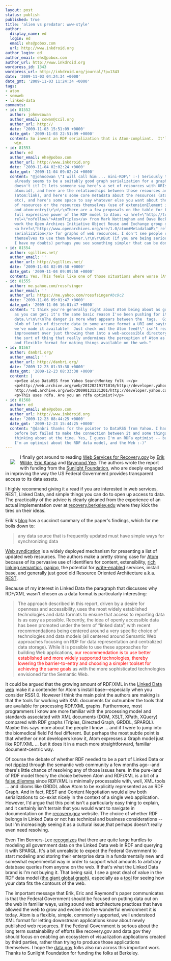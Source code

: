 ```yaml
---
layout: post
status: publish
published: true
title: 'alien vs predator: www-style'
author:
  display_name: ed
  login: ed
  email: ehs@pobox.com
  url: http://www.inkdroid.org
author_login: ed
author_email: ehs@pobox.com
author_url: http://www.inkdroid.org
wordpress_id: 1343
wordpress_url: http://inkdroid.org/journal/?p=1343
date: '2009-11-03 04:24:34 +0000'
date_gmt: '2009-11-03 11:24:34 +0000'
tags:
- atom
- semweb
- linked-data
comments:
- id: 81552
  author: johnwcowan
  author_email: cowan@ccil.org
  author_url: http://
  date: '2009-11-03 15:51:09 +0000'
  date_gmt: '2009-11-03 22:51:09 +0000'
  content: So invent an RDF serialization that is Atom-compliant.  It'll be a huge
    win.
- id: 81553
  author: ed
  author_email: ehs@pobox.com
  author_url: http://www.inkdroid.org
  date: '2009-11-04 02:02:24 +0000'
  date_gmt: '2009-11-04 09:02:24 +0000'
  content: "@johncowan \"I will call him ... mini-RDF\" :-) Seriously though Atom
    already seems to be a suitably good graph serialization for a graph of web resources
    doesn't it? It lets someone say here's a set of resources with URIs (atom:entry,
    atom:id), and here are the relationships between those resources and other resources
    (atom:link), and here's some core metadata about the resources (atom:title, atom:summary,
    etc), and here's some space to say whatever else you want about the collection
    of resources or the resources themselves (use of extensionElement in atom:feed
    and atom:entry)\r\n\r\nThere are a few proposals on the table for bringing the
    full expressive power of the RDF model to Atom: <a href=\"http://tools.ietf.org/id/draft-nottingham-atomtriples-00.txt\"
    rel=\"nofollow\">AtomTriples</a> from Mark Nottingham and Dave Beckett, and the
    work the Open Archives Initiative Object Reuse and Exchange group did on their
    <a href=\"http://www.openarchives.org/ore/1.0/atom#MetadataAR\" rel=\"nofollow\">Atom
    serialization</a> for graphs of web resources. I don't see people clamoring over
    themselves to use them however.\r\n\r\nBut (if you are being serious, heheheh
    I have my doubts) perhaps you see something simpler that can be done?"
- id: 81554
  author: sgillies.net/
  author_email: ''
  author_url: http://sgillies.net/
  date: '2009-11-04 02:09:58 +0000'
  date_gmt: '2009-11-04 09:09:58 +0000'
  content: Yes. This feels like one of those situations where worse (Atom) is better.
- id: 81555
  author: me.yahoo.com/rossfsinger
  author_email: ''
  author_url: https://me.yahoo.com/rossfsinger#bc9c2
  date: '2009-11-06 09:01:47 +0000'
  date_gmt: '2009-11-06 16:01:47 +0000'
  content: "I think you're generally right about Atom being about as good of a compromise
    as you can get; it's the same basic reason I've been pushing for it for library
    data.\r\n\r\nThe danger is more what appears between the  tags.  Giving a 3GB
    blob of lots of discrete data in some arcane format a URI and saying, \"here,
    we've made it available!  Just check out the Atom feed!\" isn't really a huge
    improvement over just throwing them into a web-accessible directory.  It is also
    the sort of thing that really undermines the perception of Atom as a powerful
    and flexible format for making things available on the web."
- id: 81567
  author: danbri.org/
  author_email: ''
  author_url: http://danbri.org/
  date: '2009-12-23 01:33:38 +0000'
  date_gmt: '2009-12-23 08:33:38 +0000'
  content: |
    <p>See also DataRSS from Yahoo SearchMonkey folk -</p>
    <p>http://web.archive.org/web/20120219171016/http://developer.yahoo.com:80/searchmonkey/smguide/datarss.html
    http://web.archive.org/web/20090131231201/http://developer.yahoo.com:80/searchmonkey/smguide/understand_datarss.html</p>
    <p>This uses rdfa. Are you an rdfa optimist?</p>
- id: 81568
  author: ed
  author_email: ehs@pobox.com
  author_url: http://www.inkdroid.org
  date: '2009-12-23 08:44:25 +0000'
  date_gmt: '2009-12-23 15:44:25 +0000'
  content: "@danbri thanks for the pointer to DataRSS from Yahoo. I had seen that
    before but failed to make the connection between it and some things I had been
    thinking about at the time. Yes, I guess I'm an RDFa optimist -- but ultimately
    I'm an optimist about the RDF data model, and the Web :-)"
---
```


<p><img src="http://inkdroid.org/images/feed.png" style="float: left; margin: 15px; border: none;"/> I finally got around to reading <a href="http://escholarship.org/uc/item/0fv601z8">Web Services for Recovery.gov</a> by <a href="http://www.ischool.berkeley.edu/people/faculty/erikwilde">Erik Wilde</a>, <a href="http://www.ischool.berkeley.edu/people/faculty/erickansa">Eric Kansa</a> and <a href="http://www.ischool.berkeley.edu/people/faculty/raymondyee">Raymond Yee</a>. The authors wrote the report with funding from the <a href="http://www.sunlightfoundation.com/">Sunlight Foundation</a>, who are deeply engaged in improving the way the US Federal Government provides transparent access to its data assets.</p>
<p>I highly recommend giving it a read if you are interested in web services, REST, Linked Data, and simple things you can do to open up access to data. The practicality of the advice is clearly gleaned from the experience of an actual implementation over at <a href="http://web.archive.org/web/20101101232234/http://recovery.berkeley.edu:80/">recovery.berkeley.edu</a> where they kick the tires on their ideas.</p>
<p>Erik's <a href="http://dret.typepad.com/dretblog/2009/10/web-services-for-recoverygov.html">blog</a> has a succinct summary of the paper's findings, which for me boils down to:</p>
<blockquote><p>
any data source that is frequently updated must have simple ways for synchronizing data
</p></blockquote>
<p><a href="http://en.wikipedia.org/wiki/Web_syndication">Web syndication</a> is a widely deployed mechanism for presenting a list of updated web resources. The authors make a pretty strong case for <a href="http://www.ietf.org/rfc/rfc4287.txt">Atom</a> because of its pervasive use of identifiers for content, extensibility, <a href="http://www.iana.org/assignments/link-relations/link-relations.xhtml">rich linking semantics</a>, <a href="http://www.ietf.org/rfc/rfc5005.txt">paging</a>, the potential for <a href="http://www.ietf.org/rfc/rfc5023.txt">write-enabled</a> services, install base, and generally just good old Resource Oriented Architecture a.k.a. <a href="http://en.wikipedia.org/wiki/REST">REST</a>.</p>
<p>Because of my interest in Linked Data the paragraph that discusses why RDF/XML wasn't chosen as a data format is particularly interesting:</p>
<blockquote><p>
The approach described in this report, driven by a desire for openness and accessibility, uses the most widely established technologies and data formats to ensure that access to reporting data is as easy as possible. Recently, the idea of openly accessible data has been promoted under the term of “linked data”, with recent recommendations being centered around a very specific choice of technologies and data models (all centered around Semantic Web approaches focusing on RDF for data representation and centralized data storage). While it is possible to use these approaches for building Web applications, <span style="color: red;">our recommendation is to use better established and more widely supported technologies, thereby lowering the barrier-to-entry and choosing a simpler toolset for achieving the same goals</span> as with the more sophisticated technologies envisioned for the Semantic Web.
</p></blockquote>
<p>It could be argued that the growing amount of RDF/XML in the <a href="http://www4.wiwiss.fu-berlin.de/bizer/pub/lod-datasets_2009-07-14.html">Linked Data web</a> make it a contender for Atom's install base--especially when you consider RSS1.0. However I think the main point the authors are making is that the tools for working with XML documents far outnumber the tools that are available for processing RDF/XML graphs. Furthermore, most programmers I know are more familiar with the processing model and standards associated with XML documents (DOM, XSLT, XPath, XQuery) compared with RDF graphs (Triples, Directed Graph, GRDDL, SPARQL). Maybe this says more about the people I know ... and if I were to jump into the biomedical field I'd feel different. But perhaps the most subtle point is that whether or not developers know it, Atom expresses a Graph model just like RDF/XML ... but it does it in a much more straightforward, familiar document-centric way.</p>
<p>Of course the debate of whether RDF needed to be a part of Linked Data or not <a href="http://iandavis.com/blog/2009/07/the-linked-data-brand">rippled</a> through the semantic web community a few months ago--and there's little chance of resolving any of those issues here. In the pure-land of RDF model theory the choice between Atom and RDF/XML is a bit of a <a href="http://en.wikipedia.org/wiki/False_dilemma">false dilemma</a> since RDF/XML is minimally processable with, well, XML tools ... and idioms like GRDDL allow Atom to be explicitly represented as an RDF Graph. And in fact, REST and Content Negotiation would allow both serializations to co-exist nicely in the context of a single web application. However, I'd argue that this point isn't a particularly easy thing to explain, and it certainly isn't terrain that you would want to navigate in documentation on the <a href="http://recovery.gov">recovery.gov</a> website. The choice of whether RDF belongs in Linked Data or not has technical and business considerations -- but I'm increasingly seeing it as a cultural issue,that perhaps doesn't really even need resolving.</p>
<p>Even Tim Berners-Lee <a href="http://gcn.com/Articles/2009/10/30/Berners-Lee-Semantic-Web">recognizes</a> that there are quite large hurdles to modeling all government data on the Linked Data web in RDF and querying it with SPARQL. It's a bit unrealistic to expect the Federal Government to start modeling and storing their enterprise data in a fundamentally new and somewhat experimental way in order to support what amounts to arbitrary database queries from anyone on the web. If that's what the Linked Data brand is I'm not buying it.  That being said, I see a great deal of value in the RDF data model (<a href="http://dig.csail.mit.edu/breadcrumbs/node/215">the giant global graph</a>), especially as a <a href="http://www.xml.com/pub/a/2003/08/20/dive.html">tool</a> for seeing how your data fits the contours of the web.</p>
<p>The important message that Erik, Eric and Raymond's paper communicates is that the Federal Government should be focused on putting data out on the web in familiar ways, using sound web architecture practices that have allowed the web to grow and evolve into the wonderful environment it is today. Atom is a flexible, simple, commonly supported, well understood XML format for letting downstream applications know about newly published web resources. If the Federal Government is serious about the long term sustainability of efforts like recovery.gov and data.gov they should focus on enabling an ecosystem of visualization applications created by third parties, rather than trying to produce those applications themselves. I hope the <a href="http://data.gov">data.gov</a> folks also run across this important work. Thanks to Sunlight Foundation for funding the folks at Berkeley.</p>
